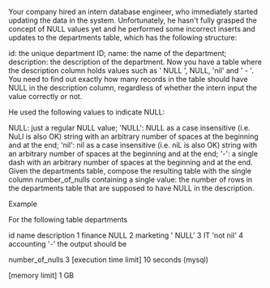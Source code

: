 Your company hired an intern database engineer, who immediately started updating the data in the system. Unfortunately, he hasn't fully grasped the concept of NULL values yet and he performed some incorrect inserts and updates to the departments table, which has the following structure:

id: the unique department ID;
name: the name of the department;
description: the description of the department.
Now you have a table where the description column holds values such as '  NULL   ', NULL, 'nil' and ' - '. You need to find out exactly how many records in the table should have NULL in the description column, regardless of whether the intern input the value correctly or not.

He used the following values to indicate NULL:

NULL: just a regular NULL value;
'<spaces>NULL<spaces>': NULL as a case insensitive (i.e. NuLl is also OK) string with an arbitrary number of spaces at the beginning and at the end;
'<spaces>nil<spaces>': nil as a case insensitive (i.e. niL is also OK) string with an arbitrary number of spaces at the beginning and at the end;
'<spaces>-<spaces>': a single dash with an arbitrary number of spaces at the beginning and at the end.
Given the departments table, compose the resulting table with the single column number_of_nulls containing a single value: the number of rows in the departments table that are supposed to have NULL in the description.

Example

For the following table departments

id	name	description
1	finance	NULL
2	marketing	'   NULL'
3	IT	'not nil'
4	accounting	'-'
the output should be

number_of_nulls
3
[execution time limit] 10 seconds (mysql)

[memory limit] 1 GB